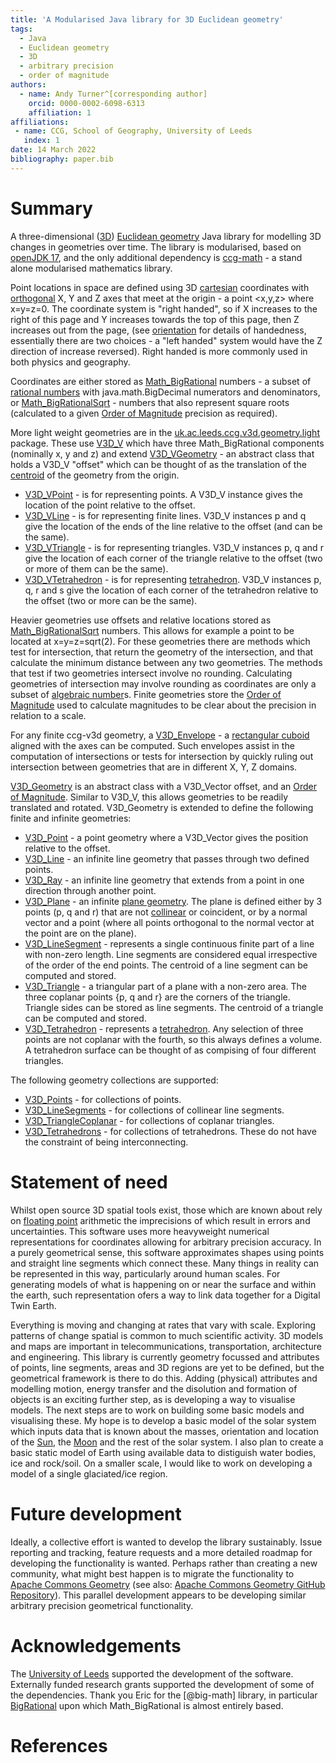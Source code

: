```yaml
---
title: 'A Modularised Java library for 3D Euclidean geometry'
tags:
  - Java
  - Euclidean geometry
  - 3D
  - arbitrary precision
  - order of magnitude
authors:
  - name: Andy Turner^[corresponding author]
    orcid: 0000-0002-6098-6313
    affiliation: 1
affiliations:
 - name: CCG, School of Geography, University of Leeds
   index: 1
date: 14 March 2022
bibliography: paper.bib
---
```


# Summary

A three-dimensional ([3D](https://en.wikipedia.org/wiki/Euclidean_space)) [Euclidean geometry](https://en.wikipedia.org/wiki/Euclidean_geometry) Java library for modelling 3D changes in geometries over time. The library is modularised, based on [openJDK 17](https://openjdk.java.net/projects/jdk/17/), and the only additional dependency is [ccg-math](https://github.com/agdturner/ccg-math) - a stand alone modularised mathematics library.

Point locations in space are defined using 3D [cartesian](https://en.wikipedia.org/wiki/Cartesian_coordinate_system) coordinates with [orthogonal](https://en.wikipedia.org/wiki/Orthogonality) X, Y and Z axes that meet at the origin - a point <x,y,z> where x=y=z=0. The coordinate system is "right handed", so if X increases to the right of this page and Y increases towards the top of this page, then Z increases out from the page, (see [orientation](https://en.wikipedia.org/wiki/Orientation_(vector_space)) for details of handedness, essentially there are two choices - a "left handed" system would have the Z direction of increase reversed). Right handed is more commonly used in both physics and geography.

Coordinates are either stored as [Math_BigRational](https://github.com/agdturner/ccg-math/blob/master/src/main/java/uk/ac/leeds/ccg/math/number/Math_BigRational.java) numbers - a subset of [rational numbers](https://en.wikipedia.org/wiki/Rational_number) with java.math.BigDecimal numerators and denominators, or [Math_BigRationalSqrt](https://github.com/agdturner/ccg-math/blob/master/src/main/java/uk/ac/leeds/ccg/math/number/Math_BigRationalSqrt.java) - numbers that also represent square roots (calculated to a given [Order of Magnitude](https://en.wikipedia.org/wiki/Order_of_magnitude) precision as required).

More light weight geometries are in the [uk.ac.leeds.ccg.v3d.geometry.light](https://github.com/agdturner/ccg-v3d/blob/master/src/main/java/uk/ac/leeds/ccg/v3d/geometry/light/) package. These use [V3D_V](https://github.com/agdturner/ccg-v3d/blob/master/src/main/java/uk/ac/leeds/ccg/v3d/geometry/light/V3D_V.java) which have three Math_BigRational components (nominally x, y and z) and extend [V3D_VGeometry](https://github.com/agdturner/ccg-v3d/blob/master/src/main/java/uk/ac/leeds/ccg/v3d/geometry/light/V3D_VGeometry.java) - an abstract class that holds a V3D_V "offset" which can be thought of as the translation of the [centroid](https://en.wikipedia.org/wiki/Centroid) of the geometry from the origin.
- [V3D_VPoint](https://github.com/agdturner/ccg-v3d/blob/master/src/main/java/uk/ac/leeds/ccg/v3d/geometry/light/V3D_VPoint.java) - is for representing points. A V3D_V instance gives the location of the point relative to the offset.
- [V3D_VLine](https://github.com/agdturner/ccg-v3d/blob/master/src/main/java/uk/ac/leeds/ccg/v3d/geometry/light/V3D_VLine.java) - is for representing finite lines. V3D_V instances p and q give the location of the ends of the line relative to the offset (and can be the same).
- [V3D_VTriangle](https://github.com/agdturner/ccg-v3d/blob/master/src/main/java/uk/ac/leeds/ccg/v3d/geometry/light/V3D_VTriangle.java) - is for representing triangles. V3D_V instances p, q and r give the location of each corner of the triangle relative to the offset (two or more of them can be the same).
- [V3D_VTetrahedron](https://github.com/agdturner/ccg-v3d/blob/master/src/main/java/uk/ac/leeds/ccg/v3d/geometry/light/V3D_VTetrahedron.java) - is for representing [tetrahedron](https://en.wikipedia.org/wiki/Tetrahedron). V3D_V instances p, q, r and s give the location of each corner of the tetrahedron relative to the offset (two or more can be the same).

Heavier geometries use offsets and relative locations stored as [Math_BigRationalSqrt](https://github.com/agdturner/ccg-math/blob/master/src/main/java/uk/ac/leeds/ccg/math/number/Math_BigRationalSqrt.java) numbers. This allows for example a point to be located at x=y=z=sqrt(2). For these geometries there are methods which test for intersection, that return the geometry of the intersection, and that calculate the minimum distance between any two geometries. The methods that test if two geometries intersect involve no rounding. Calculating geometries of intersection may involve rounding as coordinates are only a subset of [algebraic number](https://en.wikipedia.org/wiki/Algebraic_number)s. Finite geometries store the [Order of Magnitude](https://en.wikipedia.org/wiki/Order_of_magnitude) used to calculate magnitudes to be clear about the precision in relation to a scale.

For any finite ccg-v3d geometry, a [V3D_Envelope](https://github.com/agdturner/ccg-v3d/blob/master/src/main/java/uk/ac/leeds/ccg/v3d/geometry/V3D_Envelope.java) - a [rectangular cuboid](https://en.wikipedia.org/wiki/Rectangular_cubiod) aligned with the axes can be computed. Such envelopes assist in the computation of intersections or tests for intersection by quickly ruling out intersection between geometries that are in different X, Y, Z domains.

[V3D_Geometry](https://github.com/agdturner/ccg-v3d/blob/master/src/main/java/uk/ac/leeds/ccg/v3d/geometry/V3D_Geometry.java) is an abstract class with a V3D_Vector offset, and an [Order of Magnitude](https://en.wikipedia.org/wiki/Order_of_magnitude#Uses). Similar to V3D_V, this allows geometries to be readily translated and rotated. V3D_Geometry is extended to define the following finite and infinite geometries:
- [V3D_Point](https://github.com/agdturner/ccg-v3d/blob/master/src/main/java/uk/ac/leeds/ccg/v3d/geometry/V3D_Point.java) - a point geometry where a V3D_Vector gives the position relative to the offset.
- [V3D_Line](https://github.com/agdturner/ccg-v3d/blob/master/src/main/java/uk/ac/leeds/ccg/v3d/geometry/V3D_Line.java) - an infinite line geometry that passes through two defined points.
- [V3D_Ray](https://github.com/agdturner/ccg-v3d/blob/master/src/main/java/uk/ac/leeds/ccg/v3d/geometry/V3D_Ray.java) - an infinite line geometry that extends from a point in one direction through another point.
- [V3D_Plane](https://github.com/agdturner/ccg-v3d/blob/master/src/main/java/uk/ac/leeds/ccg/v3d/geometry/V3D_Plane.java) - an infinite [plane geometry](https://en.wikipedia.org/wiki/Plane_(geometry)). The plane is defined either by 3 points (p, q and r) that are not [collinear](https://en.wikipedia.org/wiki/Collinearity) or coincident, or by a normal vector and a point (where all points orthogonal to the normal vector at the point are on the plane).
- [V3D_LineSegment](https://github.com/agdturner/ccg-v3d/blob/master/src/main/java/uk/ac/leeds/ccg/v3d/geometry/V3D_LineSegment.java) - represents a single continuous finite part of a line with non-zero length. Line segments are considered equal irrespective of the order of the end points. The centroid of a line segment can be computed and stored.
- [V3D_Triangle](https://github.com/agdturner/ccg-v3d/blob/master/src/main/java/uk/ac/leeds/ccg/v3d/geometry/V3D_Triangle.java) - a triangular part of a plane with a non-zero area. The three coplanar points {p, q and r} are the corners of the triangle. Triangle sides can be stored as line segments. The centroid of a triangle can be computed and stored.
- [V3D_Tetrahedron](https://github.com/agdturner/ccg-v3d/blob/master/src/main/java/uk/ac/leeds/ccg/v3d/geometry/V3D_Tetrahedron.java) - represents a [tetrahedron](https://en.wikipedia.org/wiki/Tetrahedron). Any selection of three points are not coplanar with the fourth, so this always defines a volume. A tetrahedron surface can be thought of as compising of four different triangles.

The following geometry collections are supported:
- [V3D_Points](https://github.com/agdturner/ccg-v3d/blob/master/src/main/java/uk/ac/leeds/ccg/v3d/geometry/V3D_Points.java) - for collections of points.
- [V3D_LineSegments](https://github.com/agdturner/ccg-v3d/blob/master/src/main/java/uk/ac/leeds/ccg/v3d/geometry/V3D_LineSegments.java) - for collections of collinear line segments. 
- [V3D_TriangleCoplanar](https://github.com/agdturner/ccg-v3d/blob/master/src/main/java/uk/ac/leeds/ccg/v3d/geometry/V3D_TriangleCoplanar.java) - for collections of coplanar triangles.
- [V3D_Tetrahedrons](https://github.com/agdturner/ccg-v3d/blob/master/src/main/java/uk/ac/leeds/ccg/v3d/geometry/V3D_Tetrahedrons.java) - for collections of tetrahedrons. These do not have the constraint of being interconnecting.

# Statement of need
Whilst open source 3D spatial tools exist, those which are known about rely on [floating point](https://en.wikipedia.org/wiki/Floating_point) arithmetic the imprecisions of which result in errors and uncertainties. This software uses more heavyweight numerical representations for coordinates allowing for arbitrary precision accuracy. In a purely geometrical sense, this software approximates shapes using points and straight line segments which connect these. Many things in reality can be represented in this way, particularly around human scales. For generating models of what is happening on or near the surface and within the earth, such representation ofers a way to link data together for a Digital Twin Earth.

Everything is moving and changing at rates that vary with scale. Exploring patterns of change spatial is common to much scientific activity. 3D models and maps are important in telecommunications, transportation, architecture and engineering. This library is currently geometry focussed and attributes of points, line segments, areas and 3D regions are yet to be defined, but the geometrical framework is there to do this. Adding (physical) attributes and modelling motion, energy transfer and the disolution and formation of objects is an exciting further step, as is developing a way to visualise models. The next steps are to work on building some basic models and visualising these. My hope is to develop a basic model of the solar system which inputs data that is known about the masses, orientation and location of the [Sun](https://en.wikipedia.org/wiki/Sun), the [Moon](https://en.wikipedia.org/wiki/Moon) and the rest of the solar system. I also plan to create a basic static model of Earth using available data to distiguish water bodies, ice and rock/soil. On a smaller scale, I would like to work on developing a model of a single glaciated/ice region.

# Future development
Ideally, a collective effort is wanted to develop the library sustainably. Issue reporting and tracking, feature requests and a more detailed roadmap for developing the functionality is wanted. Perhaps rather than creating a new community, what might best happen is to migrate the functionality to [Apache Commons Geometry](https://commons.apache.org/proper/commons-geometry/) (see also: [Apache Commons Geometry GitHub Repository](https://github.com/apache/commons-geometry)). This parallel development appears to be developing similar arbitrary precision geometrical functionality.

# Acknowledgements
The [University of Leeds](http://www.leeds.ac.uk) supported the development of the software. Externally funded research grants supported the development of some of the dependencies. Thank you Eric for the [@big-math] library, in particular [BigRational](https://github.com/eobermuhlner/big-math/blob/master/ch.obermuhlner.math.big/src/main/java/ch/obermuhlner/math/big/BigRational.java) upon which Math_BigRational is almost entirely based.

# References
